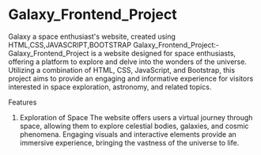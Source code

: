 # Galaxy_Frontend_Project
Galaxy a space  enthusiast's website, created using HTML,CSS,JAVASCRIPT,BOOTSTRAP
Galaxy_Frontend_Project:-
Galaxy_Frontend_Project is a website designed for space enthusiasts, offering a platform to explore and delve into the wonders of the universe. Utilizing a combination of HTML, CSS, JavaScript, and Bootstrap, this project aims to provide an engaging and informative experience for visitors interested in space exploration, astronomy, and related topics.

Features
1. Exploration of Space
The website offers users a virtual journey through space, allowing them to explore celestial bodies, galaxies, and cosmic phenomena.
Engaging visuals and interactive elements provide an immersive experience, bringing the vastness of the universe to life.
